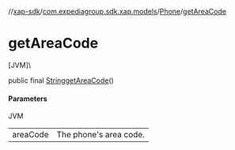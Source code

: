 //[xap-sdk](../../../index.md)/[com.expediagroup.sdk.xap.models](../index.md)/[Phone](index.md)/[getAreaCode](get-area-code.md)

# getAreaCode

[JVM]\

public final [String](https://docs.oracle.com/javase/8/docs/api/java/lang/String.html)[getAreaCode](get-area-code.md)()

#### Parameters

JVM

| | |
|---|---|
| areaCode | The phone's area code. |
